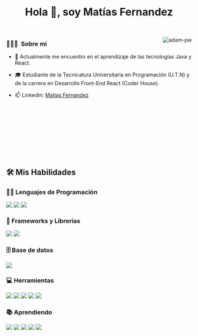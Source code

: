 
<h1 align="center">Hola 👋, soy Matías Fernandez</h1>

<br>

<p><img align="right" src="https://github.com/Adam-pw/Adam-pw/blob/main/animation_500_kxa883sd.gif" alt="adam-pw" /></p>

### 👨🏻‍💻 &nbsp;Sobre mí

- 🌱 Actualmente me encuentro en el aprendizaje de las tecnologías Java y React.
  
- 🎓 Estudiante de la Tecnicatura Universitaria en Programación (U.T.N) y de la carrera en Desarrollo Front-End React (Coder House).

- 📫 Linkedin: <a href="https://www.linkedin.com/in/mat%C3%ADas-fernandez-331656325/">Matías Fernandez</a>


<br> <br> <br> <br> <br> <br> <br> <br>

## 🛠️ Mis Habilidades

### 👨‍💻 Lenguajes de Programación

<p>
    <img src="https://img.shields.io/badge/c%23-%23239120.svg?style=for-the-badge&logo=csharp&logoColor=white">
    <img src="https://img.shields.io/badge/html5-%23E34F26.svg?style=for-the-badge&logo=html5&logoColor=white">
    <img src="https://img.shields.io/badge/css3-%231572B6.svg?style=for-the-badge&logo=css3&logoColor=white">
</p>

### 🧰 Frameworks y Librerías

<p>
   <img src="https://img.shields.io/badge/.NET-5C2D91?style=for-the-badge&logo=.net&logoColor=white">
   <img src="https://img.shields.io/badge/bootstrap-%238511FA.svg?style=for-the-badge&logo=bootstrap&logoColor=white">
</p>

### 🗄️ Base de datos 

<p>
    <img src="https://img.shields.io/badge/postgres-%23316192.svg?style=for-the-badge&logo=postgresql&logoColor=white" />
</p>

### 💻 Herramientas

<p>
   <img src="https://img.shields.io/badge/git-%23F05033.svg?style=for-the-badge&logo=git&logoColor=white">
   <img src="https://img.shields.io/badge/github-%23121011.svg?style=for-the-badge&logo=github&logoColor=white">
   <img src="https://img.shields.io/badge/Visual%20Studio-5C2D91.svg?style=for-the-badge&logo=visual-studio&logoColor=white">
   <img src="https://img.shields.io/badge/Visual%20Studio%20Code-0078d7.svg?style=for-the-badge&logo=visual-studio-code&logoColor=white">
   <img src="https://img.shields.io/badge/Eclipse-FE7A16.svg?style=for-the-badge&logo=Eclipse&logoColor=white">
</p>

### 📚 Aprendiendo
<p>
   <img src="https://img.shields.io/badge/java-%23ED8B00.svg?style=for-the-badge&logo=openjdk&logoColor=white">
   <img src="https://img.shields.io/badge/Apache%20Maven-C71A36?style=for-the-badge&logo=Apache%20Maven&logoColor=white">
   <img src="https://img.shields.io/badge/javascript-%23323330.svg?style=for-the-badge&logo=javascript&logoColor=%23F7DF1E">
   <img src="https://img.shields.io/badge/react-%2320232a.svg?style=for-the-badge&logo=react&logoColor=%2361DAFB">
   <img src="https://img.shields.io/badge/MongoDB-%234ea94b.svg?style=for-the-badge&logo=mongodb&logoColor=white">
</p>

</br>


